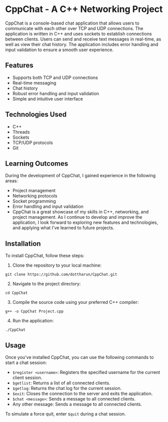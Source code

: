 # CppChat - A C++ Networking Project
CppChat is a console-based chat application that allows users to communicate with each other over TCP and UDP connections. The application is written in C++ and uses sockets to establish connections between clients. Users can send and receive text messages in real-time, as well as view their chat history. The application includes error handling and input validation to ensure a smooth user experience.


## Features
- Supports both TCP and UDP connections
- Real-time messaging
- Chat history
- Robust error handling and input validation
- Simple and intuitive user interface
## Technologies Used
- C++
- Threads
- Sockets
- TCP/UDP protocols
- Git
## Learning Outcomes
During the development of CppChat, I gained experience in the following areas:

- Project management
- Networking protocols
- Socket programming
- Error handling and input validation
- CppChat is a great showcase of my skills in C++, networking, and project management. As I continue to develop and improve the application, I look forward to exploring new features and technologies, and applying what I've learned to future projects.

## Installation
To install CppChat, follow these steps:

1. Clone the repository to your local machine:

`git clone https://github.com/dottharun/CppChat.git`

2. Navigate to the project directory:

`cd CppChat`

3. Compile the source code using your preferred C++ compiler:

`g++ -o CppChat Project.cpp`

4. Run the application:

`./CppChat`
## Usage
Once you've installed CppChat, you can use the following commands to start a chat session:

- `$register <username>`: Registers the specified username for the current client session.
- `$getlist`: Returns a list of all connected clients.
- `$getlog`: Returns the chat log for the current session.
- `$exit`: Closes the connection to the server and exits the application.
- `$chat <message>`: Sends a message to all connected clients.
- Any other message: Sends a message to all connected clients.

To simulate a force quit, enter `$quit` during a chat session.

